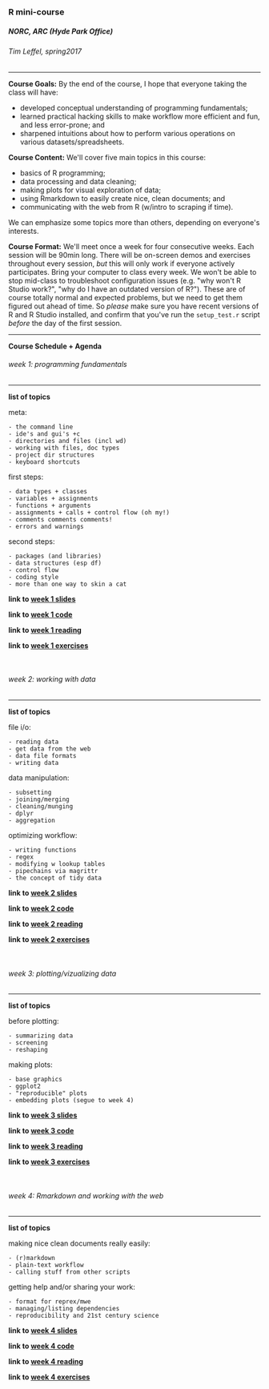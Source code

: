 ### R mini-course 
##### NORC, ARC (Hyde Park Office)
###### Tim Leffel, spring2017 
<hr>

**Course Goals:** By the end of the course, I hope that everyone taking the class will have: 

- developed conceptual understanding of programming fundamentals; 
- learned practical hacking skills to make workflow more efficient and fun, and less error-prone; and
- sharpened intuitions about how to perform various operations on various datasets/spreadsheets. 


**Course Content:** We'll cover five main topics in this course:

- basics of R programming; 
- data processing and data cleaning; 
- making plots for visual exploration of data; 
- using Rmarkdown to easily create nice, clean documents; and
- communicating with the web from R (w/intro to scraping if time).

We can emphasize some topics more than others, depending on everyone's interests.


**Course Format:** We'll meet once a week for four consecutive weeks. Each session will be 90min long. There will be on-screen demos and exercises throughout every session, *but* this will only work if everyone actively participates. Bring your computer to class every week. We won't be able to stop mid-class to troubleshoot configuration issues (e.g. "why won't R Studio work?", "why do I have an outdated version of R?"). These are of course totally normal and expected problems, but we need to get them figured out ahead of time. So *please* make sure you have recent versions of R and R Studio installed, and confirm that you've run the `setup_test.r` script *before* the day of the first session. 

<hr>

**Course Schedule + Agenda**

###### week 1: programming fundamentals 
<hr>

**list of topics**

meta:

	- the command line
	- ide's and gui's +c
	- directories and files (incl wd)
	- working with files, doc types
	- project dir structures
	- keyboard shortcuts

first steps:

	- data types + classes
	- variables + assignments
	- functions + arguments
	- assignments + calls + control flow (oh my!)
	- comments comments comments!
	- errors and warnings
	
second steps:	

	- packages (and libraries)
	- data structures (esp df)
	- control flow
	- coding style
	- more than one way to skin a cat


**link to [week 1 slides](#link)**

**link to [week 1 code](#link)**

**link to [week 1 reading](#link)**

**link to [week 1 exercises](#link)**

<br>

###### week 2: working with data
<hr>

**list of topics**

file i/o:

	- reading data
	- get data from the web
	- data file formats
	- writing data
	
data manipulation:

	- subsetting
	- joining/merging
	- cleaning/munging 
	- dplyr
	- aggregation  

optimizing workflow:

	- writing functions
	- regex
	- modifying w lookup tables
	- pipechains via magrittr
	- the concept of tidy data


**link to [week 2 slides](#link)**

**link to [week 2 code](#link)**

**link to [week 2 reading](#link)**

**link to [week 2 exercises](#link)**

<br>

###### week 3: plotting/vizualizing data
<hr>

**list of topics**

before plotting:

	- summarizing data
	- screening
	- reshaping
	
making plots:

	- base graphics
	- ggplot2
	- "reproducible" plots
	- embedding plots (segue to week 4)


**link to [week 3 slides](#link)**

**link to [week 3 code](#link)**

**link to [week 3 reading](#link)**

**link to [week 3 exercises](#link)**

<br>

###### week 4: Rmarkdown and working with the web
<hr>

**list of topics**

making nice clean documents really easily:

	- (r)markdown
	- plain-text workflow
	- calling stuff from other scripts

getting help and/or sharing your work:

	- format for reprex/mwe
	- managing/listing dependencies
	- reproducibility and 21st century science


**link to [week 4 slides](#link)**

**link to [week 4 code](#link)**

**link to [week 4 reading](#link)**

**link to [week 4 exercises](#link)**




